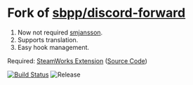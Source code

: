 Fork of [sbpp/discord-forward](https://github.com/sbpp/discord-forward)
===
1. Now not required [smjansson](https://github.com/thraaawn/SMJansson/).
2. Supports translation.
3. Easy hook management.

Required: [SteamWorks Extension](http://users.alliedmods.net/~kyles/builds/SteamWorks/) ([Source Code](https://github.com/KyleSanderson/SteamWorks))

[![Build Status](https://travis-ci.org/TheByKotik/sbpp_discord.svg?branch=master)](https://travis-ci.org/TheByKotik/sbpp_discord)
![Release](https://img.shields.io/github/release/TheByKotik/sbpp_discord.svg)
